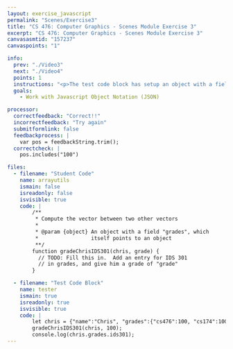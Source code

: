 ```yaml
---
layout: exercise_javascript
permalink: "Scenes/Exercise3"
title: "CS 476: Computer Graphics - Scenes Module Exercise 3"
excerpt: "CS 476: Computer Graphics - Scenes Module Exercise 3"
canvasasmtid: "157237"
canvaspoints: "1"

info:
  prev: "./Video3"
  next: "./Video4"
  points: 1
  instructions: "<p>The test code block has setup an object with a field \"grades\" in it, which is itself an object.  Fill in the function gradeChrisIDS301 to create an entry called \"ids301\" in the grades field whose value is \"grade\" </p></div>"
  goals:
    - Work with Javascript Object Notation (JSON)

processor:  
  correctfeedback: "Correct!!" 
  incorrectfeedback: "Try again"
  submitformlink: false
  feedbackprocess: | 
    var pos = feedbackString.trim();
  correctcheck: |
    pos.includes("100")

files:
  - filename: "Student Code"
    name: arrayutils
    ismain: false
    isreadonly: false
    isvisible: true
    code: |
        /**
         * Compute the vector between two other vectors
         * 
         * @param {object} An object with a field "grades", which 
         *                 itself points to an object
         **/
        function gradeChrisIDS301(chris, grade) {
          // TODO: Fill this in.  Add an entry for IDS 301
          // in grades, and give him a grade of "grade"
        }

  - filename: "Test Code Block"
    name: tester
    ismain: true
    isreadonly: true
    isvisible: true
    code: | 
        let chris = {"name":"Chris", "grades":{"cs476":100, "cs174":100} };
        gradeChrisIDS301(chris, 100);
        console.log(chris.grades.ids301);
---
```


